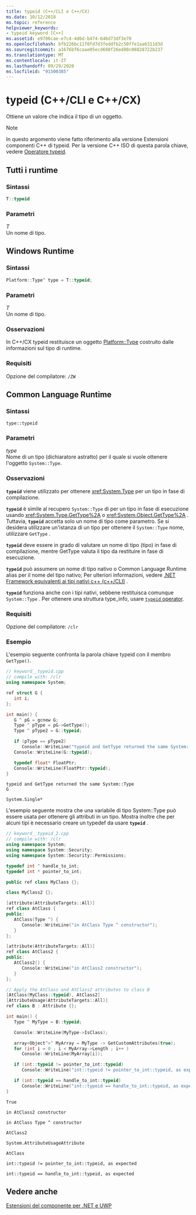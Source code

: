 ```yaml
---
title: typeid (C++/CLI e C++/CX)
ms.date: 10/12/2018
ms.topic: reference
helpviewer_keywords:
- typeid keyword [C++]
ms.assetid: e9706cae-e7c4-4d6d-b474-646d73df3e70
ms.openlocfilehash: bfb226bc11f0fd7d3feddfb2c50ffe1aa6311d3d
ms.sourcegitcommit: a1676bf6caae05ecd698f26ed80c08828722b237
ms.translationtype: MT
ms.contentlocale: it-IT
ms.lasthandoff: 09/29/2020
ms.locfileid: "91500385"
---
```

# <a name="typeid--ccli-and-ccx"></a>typeid (C++/CLI e C++/CX)

Ottiene un valore che indica il tipo di un oggetto.

> [!NOTE]
> In questo argomento viene fatto riferimento alla versione Estensioni componenti C++ di typeid. Per la versione C++ ISO di questa parola chiave, vedere [Operatore typeid](../cpp/typeid-operator.md).

## <a name="all-runtimes"></a>Tutti i runtime

### <a name="syntax"></a>Sintassi

```cpp
T::typeid
```

### <a name="parameters"></a>Parametri

*T*<br/>
Un nome di tipo.

## <a name="windows-runtime"></a>Windows Runtime

### <a name="syntax"></a>Sintassi

```cpp
Platform::Type^ type = T::typeid;
```

### <a name="parameters"></a>Parametri

*T*<br/>
Un nome di tipo.

### <a name="remarks"></a>Osservazioni

In C++/CX typeid restituisce un oggetto [Platform::Type](../cppcx/platform-type-class.md) costruito dalle informazioni sul tipo di runtime.

### <a name="requirements"></a>Requisiti

Opzione del compilatore: `/ZW`

## <a name="common-language-runtime"></a>Common Language Runtime

### <a name="syntax"></a>Sintassi

```
type::typeid
```

### <a name="parameters"></a>Parametri

*type*<br/>
Nome di un tipo (dichiaratore astratto) per il quale si vuole ottenere l'oggetto `System::Type`.

### <a name="remarks"></a>Osservazioni

**`typeid`** viene utilizzato per ottenere <xref:System.Type> per un tipo in fase di compilazione.

**`typeid`** è simile al recupero `System::Type` di per un tipo in fase di esecuzione usando <xref:System.Type.GetType%2A> o <xref:System.Object.GetType%2A> . Tuttavia, **`typeid`** accetta solo un nome di tipo come parametro.  Se si desidera utilizzare un'istanza di un tipo per ottenere il `System::Type` nome, utilizzare `GetType` .

**`typeid`** deve essere in grado di valutare un nome di tipo (tipo) in fase di compilazione, mentre GetType valuta il tipo da restituire in fase di esecuzione.

**`typeid`** può assumere un nome di tipo nativo o Common Language Runtime alias per il nome del tipo nativo; Per ulteriori informazioni, vedere [.NET Framework equivalenti ai tipi nativi c++ (c++/CLI)](../dotnet/managed-types-cpp-cli.md#dotnet) .

**`typeid`** funziona anche con i tipi nativi, sebbene restituisca comunque `System::Type` .  Per ottenere una struttura type_info, usare [ `typeid` operator](../cpp/typeid-operator.md).

### <a name="requirements"></a>Requisiti

Opzione del compilatore: `/clr`

### <a name="examples"></a>Esempio

L'esempio seguente confronta la parola chiave typeid con il membro `GetType()`.

```cpp
// keyword__typeid.cpp
// compile with: /clr
using namespace System;

ref struct G {
   int i;
};

int main() {
   G ^ pG = gcnew G;
   Type ^ pType = pG->GetType();
   Type ^ pType2 = G::typeid;

   if (pType == pType2)
      Console::WriteLine("typeid and GetType returned the same System::Type");
   Console::WriteLine(G::typeid);

   typedef float* FloatPtr;
   Console::WriteLine(FloatPtr::typeid);
}
```

```Output
typeid and GetType returned the same System::Type
G

System.Single*
```

L'esempio seguente mostra che una variabile di tipo System::Type può essere usata per ottenere gli attributi in un tipo.  Mostra inoltre che per alcuni tipi è necessario creare un typedef da usare **`typeid`** .

```cpp
// keyword__typeid_2.cpp
// compile with: /clr
using namespace System;
using namespace System::Security;
using namespace System::Security::Permissions;

typedef int ^ handle_to_int;
typedef int * pointer_to_int;

public ref class MyClass {};

class MyClass2 {};

[attribute(AttributeTargets::All)]
ref class AtClass {
public:
   AtClass(Type ^) {
      Console::WriteLine("in AtClass Type ^ constructor");
   }
};

[attribute(AttributeTargets::All)]
ref class AtClass2 {
public:
   AtClass2() {
      Console::WriteLine("in AtClass2 constructor");
   }
};

// Apply the AtClass and AtClass2 attributes to class B
[AtClass(MyClass::typeid), AtClass2]
[AttributeUsage(AttributeTargets::All)]
ref class B : Attribute {};

int main() {
   Type ^ MyType = B::typeid;

   Console::WriteLine(MyType->IsClass);

   array<Object^>^ MyArray = MyType -> GetCustomAttributes(true);
   for (int i = 0 ; i < MyArray->Length ; i++ )
      Console::WriteLine(MyArray[i]);

   if (int::typeid != pointer_to_int::typeid)
      Console::WriteLine("int::typeid != pointer_to_int::typeid, as expected");

   if (int::typeid == handle_to_int::typeid)
      Console::WriteLine("int::typeid == handle_to_int::typeid, as expected");
}
```

```Output
True

in AtClass2 constructor

in AtClass Type ^ constructor

AtClass2

System.AttributeUsageAttribute

AtClass

int::typeid != pointer_to_int::typeid, as expected

int::typeid == handle_to_int::typeid, as expected
```

## <a name="see-also"></a>Vedere anche

[Estensioni del componente per .NET e UWP](component-extensions-for-runtime-platforms.md)
